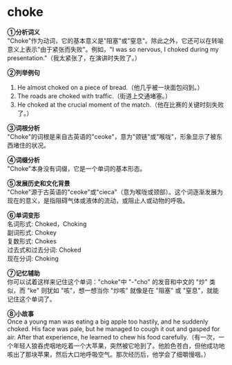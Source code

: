 # choke

**①分析词义**  
"Choke"作为动词，它的基本意义是"阻塞"或"窒息"。除此之外，它还可以在转喻意义上表示"由于紧张而失败"。例如，"I was so nervous, I choked during my presentation."（我太紧张了，在演讲时失败了。）

  

**②列举例句**

  

1.  He almost choked on a piece of bread.（他几乎被一块面包闷到。）
2.  The roads are choked with traffic.（街道上交通堵塞。）
3.  He choked at the crucial moment of the match.（他在比赛的关键时刻失败了。）

  

**③词根分析**  
"Choke"的词根是来自古英语的"ceoke"，意为"颈链"或"喉咙"，形象显示了被东西堵住的状况。

  

**④词缀分析**  
"Choke"本身没有词缀，它是一个单词的基本形态。

  

**⑤发展历史和文化背景**  
"Choke"源于古英语的"ceoke"或"cieca"（意为喉咙或颈部）。这个词逐渐发展为现在的意义，是指阻碍气体或液体的流动，或阻止人或动物的呼吸。

  

**⑥单词变形**  
名词形式: Choked，Choking  
副词形式: Chokey  
复数形式: Chokes  
过去式和过去分词: Choked  
现在分词: Choking

  

**⑦记忆辅助**  
你可以试着这样来记住这个单词："choke"中 "-"cho" 的发音和中文的 "炒" 类似，而 "ke" 则犹如 "咳"，想一想当你 "炒咳" 就像是在 "阻塞" 或 "窒息"，就能记住这个单词了。

  

**⑧小故事**  
Once a young man was eating a big apple too hastily, and he suddenly choked. His face was pale, but he managed to cough it out and gasped for air. After that experience, he learned to chew his food carefully.（有一次，一个年轻人狼吞虎咽地吃着一个大苹果，突然被它呛到了。他脸色苍白，但他成功地咳出了那块苹果，然后大口地呼吸空气。那次经历后，他学会了细嚼慢咽。）
